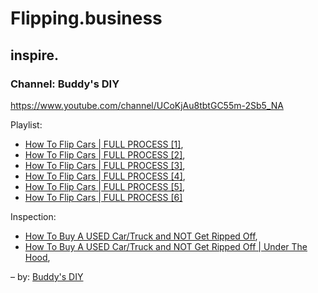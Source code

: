 # Flipping.business

## inspire.
### Channel: Buddy's DIY
https://www.youtube.com/channel/UCoKjAu8tbtGC55m-2Sb5_NA

Playlist:
- [How To Flip Cars | FULL PROCESS [1]](https://youtu.be/91SNTQ1CNtc),
- [How To Flip Cars | FULL PROCESS [2]](https://youtu.be/D-N-Vug_FSE),
- [How To Flip Cars | FULL PROCESS [3]](https://youtu.be/QSOWdPXDPhg),
- [How To Flip Cars | FULL PROCESS [4]](https://youtu.be/6bue3zRv_xg),
- [How To Flip Cars | FULL PROCESS [5]](https://youtu.be/w7BRAT0J_sg),
- [How To Flip Cars | FULL PROCESS [6]](https://youtu.be/toVPeCBZymQ)

Inspection:
- [How To Buy A USED Car/Truck and NOT Get Ripped Off](https://youtu.be/H_xqSFJmcoE),
- [How To Buy A USED Car/Truck and NOT Get Ripped Off | Under The Hood](https://youtu.be/b2Mtt2k982w),

– by: [Buddy's DIY](https://www.youtube.com/channel/UCoKjAu8tbtGC55m-2Sb5_NA)
